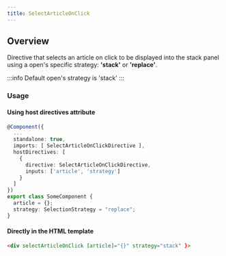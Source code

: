 ```yaml
---
title: SelectArticleOnClick
---
```


## Overview
Directive that selects an article on click to be displayed into the stack panel using a open's specific strategy: __'stack'__ or __'replace'__.  

:::info
Default open's strategy is 'stack'
:::

### Usage
#### Using host directives attribute
```ts title="some-component.ts"
@Component({
  ...
  standalone: true,
  imports: [ SelectArticleOnClickDirective ],
  hostDirectives: [
    {
      directive: SelectArticleOnClickDirective,
      inputs: ['article', 'strategy']
    }
  ]
})
export class SomeComponent { 
  article = {};
  strategy: SelectionStrategy = "replace";
}
```
#### Directly in the HTML template
```html
<div selectArticleOnClick [article]="{}" strategy="stack" }>
```
